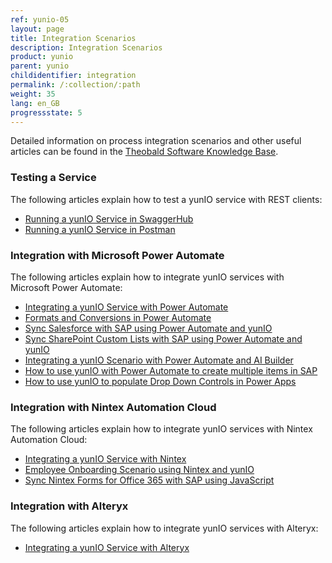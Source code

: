 ```yaml
---
ref: yunio-05
layout: page
title: Integration Scenarios
description: Integration Scenarios
product: yunio
parent: yunio
childidentifier: integration
permalink: /:collection/:path
weight: 35
lang: en_GB
progressstate: 5
---
```


Detailed information on process integration scenarios and other useful articles can be found in the [Theobald Software Knowledge Base](https://kb.theobald-software.com/yunio).

### Testing a Service
The following articles explain how to test a yunIO service with REST clients:
- [Running a yunIO Service in SwaggerHub](https://kb.theobald-software.com/yunio/running-a-yunio-service-in-swagger-hub)
- [Running a yunIO Service in Postman](https://kb.theobald-software.com/yunio/running-a-yunio-service-in-postman)

### Integration with Microsoft Power Automate
The following articles explain how to integrate yunIO services with Microsoft Power Automate:
- [Integrating a yunIO Service with Power Automate](https://kb.theobald-software.com/yunio/integrating-a-yunio-service-with-power-automate)
- [Formats and Conversions in Power Automate](https://kb.theobald-software.com/yunio/conversion-in-power-automate)
- [Sync Salesforce with SAP using Power Automate and yunIO](https://kb.theobald-software.com/yunio/salesforce-power-automate-scenario)
- [Sync SharePoint Custom Lists with SAP using Power Automate and yunIO](https://kb.theobald-software.com/yunio/sharepoint-purchase-requisition-with-yunIO)
- [Integrating a yunIO Scenario with Power Automate and AI Builder](https://kb.theobald-software.com/yunio/integration-scenario-with-yunio-and-the-ai-builder)
- [How to use yunIO with Power Automate to create multiple items in SAP](https://kb.theobald-software.com/yunio/yunio-power-automate-with-create-multiple-items)
- [How to use yunIO to populate Drop Down Controls in Power Apps](https://kb.theobald-software.com/yunio/populating-drop-down-controls-in-power-apps)

### Integration with Nintex Automation Cloud
The following articles explain how to integrate yunIO services with Nintex Automation Cloud:
- [Integrating a yunIO Service with Nintex](https://kb.theobald-software.com/yunio/integrating-a-yunio-service-with-nintex)
- [Employee Onboarding Scenario using Nintex and yunIO](https://kb.theobald-software.com/yunio/personell-actions-with-nintex-and-yunio)
- [Sync Nintex Forms for Office 365 with SAP using JavaScript](https://kb.theobald-software.com/yunio/sync-nintex-forms-for-office365)

### Integration with Alteryx
The following articles explain how to integrate yunIO services with Alteryx:
- [Integrating a yunIO Service with Alteryx](https://kb.theobald-software.com/yunio/integrating-a-yunio-service-with-alteryx)
